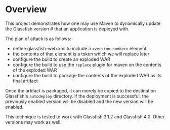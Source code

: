 # Overview

This project demonstrates how one may use Maven to dynamically update the Glassfish version # that an application is deployed with.

The plan of attack is as follows:
- define glassfish-web.xml to include a `<version-number>` element
- the contents of that element is a token which we will replace later
- configure the build to create an exploded WAR
- configure the build to use the `replace` plugin for maven on the contents of the exploded WAR
- configure the build to package the contents of the exploded WAR as its final artifact

Once the artifact is packaged, it can merely be copied to the destination Glassfish's `autodeploy` directory. If the deployment is successful, the previously enabled version will be disabled and the new version will be enabled.

This technique is tested to work with Glassfish 3.1.2 and Glassfish 4.0. Other versions may work as well.
